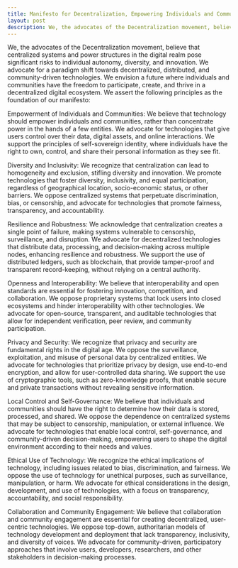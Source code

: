 ```yaml
---
title: Manifesto for Decentralization, Empowering Individuals and Communities in the Digital Age
layout: post
description: We, the advocates of the Decentralization movement, believe that centralized systems and power structures in the digital realm pose significant risks to individual autonomy, diversity, and innovation. We advocate for a paradigm shift towards decentralized, distributed, and community-driven technologies.
---
```

We, the advocates of the Decentralization movement, believe that centralized systems and power structures in the digital realm pose significant risks to individual autonomy, diversity, and innovation. We advocate for a paradigm shift towards decentralized, distributed, and community-driven technologies. We envision a future where individuals and communities have the freedom to participate, create, and thrive in a decentralized digital ecosystem. We assert the following principles as the foundation of our manifesto:

Empowerment of Individuals and Communities: We believe that technology should empower individuals and communities, rather than concentrate power in the hands of a few entities. We advocate for technologies that give users control over their data, digital assets, and online interactions. We support the principles of self-sovereign identity, where individuals have the right to own, control, and share their personal information as they see fit.

Diversity and Inclusivity: We recognize that centralization can lead to homogeneity and exclusion, stifling diversity and innovation. We promote technologies that foster diversity, inclusivity, and equal participation, regardless of geographical location, socio-economic status, or other barriers. We oppose centralized systems that perpetuate discrimination, bias, or censorship, and advocate for technologies that promote fairness, transparency, and accountability.

Resilience and Robustness: We acknowledge that centralization creates a single point of failure, making systems vulnerable to censorship, surveillance, and disruption. We advocate for decentralized technologies that distribute data, processing, and decision-making across multiple nodes, enhancing resilience and robustness. We support the use of distributed ledgers, such as blockchain, that provide tamper-proof and transparent record-keeping, without relying on a central authority.

Openness and Interoperability: We believe that interoperability and open standards are essential for fostering innovation, competition, and collaboration. We oppose proprietary systems that lock users into closed ecosystems and hinder interoperability with other technologies. We advocate for open-source, transparent, and auditable technologies that allow for independent verification, peer review, and community participation.

Privacy and Security: We recognize that privacy and security are fundamental rights in the digital age. We oppose the surveillance, exploitation, and misuse of personal data by centralized entities. We advocate for technologies that prioritize privacy by design, use end-to-end encryption, and allow for user-controlled data sharing. We support the use of cryptographic tools, such as zero-knowledge proofs, that enable secure and private transactions without revealing sensitive information.

Local Control and Self-Governance: We believe that individuals and communities should have the right to determine how their data is stored, processed, and shared. We oppose the dependence on centralized systems that may be subject to censorship, manipulation, or external influence. We advocate for technologies that enable local control, self-governance, and community-driven decision-making, empowering users to shape the digital environment according to their needs and values.

Ethical Use of Technology: We recognize the ethical implications of technology, including issues related to bias, discrimination, and fairness. We oppose the use of technology for unethical purposes, such as surveillance, manipulation, or harm. We advocate for ethical considerations in the design, development, and use of technologies, with a focus on transparency, accountability, and social responsibility.

Collaboration and Community Engagement: We believe that collaboration and community engagement are essential for creating decentralized, user-centric technologies. We oppose top-down, authoritarian models of technology development and deployment that lack transparency, inclusivity, and diversity of voices. We advocate for community-driven, participatory approaches that involve users, developers, researchers, and other stakeholders in decision-making processes.

